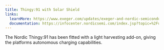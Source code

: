 ```yaml
---
title: Thingy:91 with Solar Shield
links:
  learnMore: https://www.exeger.com/updates/exeger-and-nordic-semiconductor-in-partnership/
  documentation: https://infocenter.nordicsemi.com/index.jsp?topic=%2Fug_thingy91%2FUG%2Fthingy91%2Fintro%2Ffrontpage.html
---
```


The Nordic Thingy:91 has been fitted with a light harvesting add-on, giving the
platforms autonomous charging capabilities.
